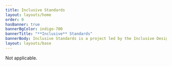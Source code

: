 ```yaml
---
title: Inclusive Standards
layout: layouts/home
order: 0
hasBanner: true
bannerBgColor: indigo-700
bannerTitle: "**Inclusive** Standards"
bannerBody: Inclusive Standards is a project led by the Inclusive Design Centre, dedicated to creating guidelines that ensure products, services, and environments are accessible and usable by everyone. We focus on promoting equity, diversity, and inclusion by developing standards that meet the needs of all individuals, including people with disabilities and marginalized communities.
layout: layouts/base
---
```

Not applicable.
